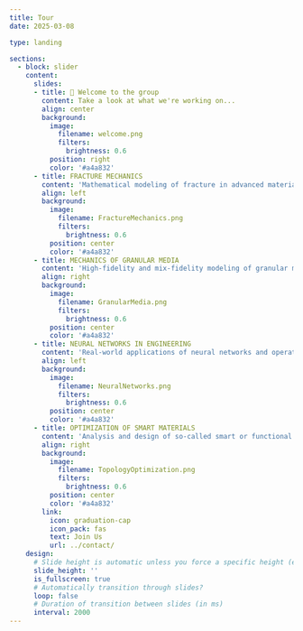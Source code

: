 ```yaml
---
title: Tour
date: 2025-03-08

type: landing

sections:
  - block: slider
    content:
      slides:
      - title: 👋 Welcome to the group
        content: Take a look at what we're working on...
        align: center
        background:
          image:
            filename: welcome.png
            filters:
              brightness: 0.6
          position: right
          color: '#a4a832'
      - title: FRACTURE MECHANICS
        content: 'Mathematical modeling of fracture in advanced materials such as composites and functional soft materials using Peridynamics and variational phase-field methods.'
        align: left
        background:
          image:
            filename: FractureMechanics.png
            filters:
              brightness: 0.6
          position: center
          color: '#a4a832'
      - title: MECHANICS OF GRANULAR MEDIA
        content: 'High-fidelity and mix-fidelity modeling of granular media, treating particles as deformable solids and representing complex inter-particle interactions.'
        align: right
        background:
          image:
            filename: GranularMedia.png
            filters:
              brightness: 0.6
          position: center
          color: '#a4a832'
      - title: NEURAL NETWORKS IN ENGINEERING
        content: 'Real-world applications of neural networks and operators as a surrogates, while addressing the limitations of neural networks.'
        align: left
        background:
          image:
            filename: NeuralNetworks.png
            filters:
              brightness: 0.6
          position: center
          color: '#a4a832'
      - title: OPTIMIZATION OF SMART MATERIALS
        content: 'Analysis and design of so-called smart or functional materias. Our current focus includes modeling of magnetic soft materials guided by multiscale analysis and experimental observations and the design of such materials using topology optimization.'
        align: right
        background:
          image:
            filename: TopologyOptimization.png
            filters:
              brightness: 0.6
          position: center
          color: '#a4a832'
        link:
          icon: graduation-cap
          icon_pack: fas
          text: Join Us
          url: ../contact/
    design:
      # Slide height is automatic unless you force a specific height (e.g. '400px')
      slide_height: ''
      is_fullscreen: true
      # Automatically transition through slides?
      loop: false
      # Duration of transition between slides (in ms)
      interval: 2000
---
```

